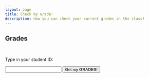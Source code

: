 ```yaml
---
layout: page
title: Check my Grade!
description: How you can check your current grades in the class!
---
```


## Grades

<br>
<p>Type in your student ID:</p>
<input type="text" id="myInput">
<button onclick="displayValue()">Get my GRADES!</button>

<script src="https://unpkg.com/react@18/umd/react.development.js" crossorigin></script>
<script src="https://unpkg.com/react-dom@18/umd/react-dom.development.js" crossorigin></script>   
<script src="https://unpkg.com/react-json-view@1.21.3/dist/main.js"></script>   
 
<script>
  function displayValue() {
    const inputValue = document.getElementById("myInput").value;
    document.getElementById("output").textContent = inputValue;

    const grades = {
	    "123": {
			"HWs": {
	      		"HW0": "100%",
	    		"HW1": "50%"  			
			},
			"Labs" : {
	      		"Lab 0": "100%",
	    		"Lab 1": "50%"  
			}
		}
	};

	ReactDOM.render(
      <ReactJson src={grades[inputValue]} />,
      document.getElementById('output')
    );

    console.log(grades[inputValue]);
    document.getElementById("output").textContent = JSON.stringify(grades[inputValue]); 
  }
</script>

<p id="output"></p>